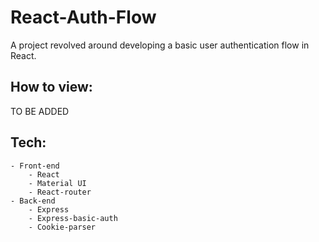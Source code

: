 # React-Auth-Flow
A project revolved around developing a basic user authentication flow in React.

## How to view:
TO BE ADDED

## Tech:
    - Front-end
        - React
        - Material UI
        - React-router
    - Back-end
        - Express
        - Express-basic-auth
        - Cookie-parser

